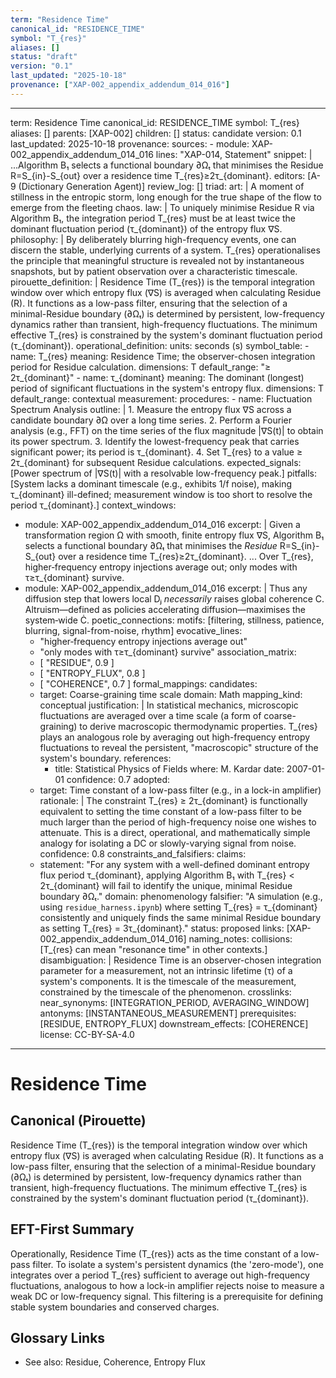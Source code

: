 ```yaml
---
term: "Residence Time"
canonical_id: "RESIDENCE_TIME"
symbol: "T_{res}"
aliases: []
status: "draft"
version: "0.1"
last_updated: "2025-10-18"
provenance: ["XAP-002_appendix_addendum_014_016"]
---
```


---
term: Residence Time
canonical_id: RESIDENCE_TIME
symbol: T_{res}
aliases: []
parents: [XAP-002]
children: []
status: candidate
version: 0.1
last_updated: 2025-10-18
provenance:
  sources:
    - module: XAP-002_appendix_addendum_014_016
      lines: "XAP-014, Statement"
      snippet: |
        ...Algorithm B₁ selects a functional boundary ∂Ωₜ that minimises the Residue R=S_{in}-S_{out} over a residence time T_{res}≥2τ_{dominant}.
  editors: [A-9 (Dictionary Generation Agent)]
  review_log: []
triad:
  art: |
    A moment of stillness in the entropic storm, long enough for the true shape of the flow to emerge from the fleeting chaos.
  law: |
    To uniquely minimise Residue R via Algorithm B₁, the integration period T_{res} must be at least twice the dominant fluctuation period (τ_{dominant}) of the entropy flux ∇S.
  philosophy: |
    By deliberately blurring high-frequency events, one can discern the stable, underlying currents of a system. T_{res} operationalises the principle that meaningful structure is revealed not by instantaneous snapshots, but by patient observation over a characteristic timescale.
pirouette_definition: |
  Residence Time (T_{res}) is the temporal integration window over which entropy flux (∇S) is averaged when calculating Residue (R). It functions as a low-pass filter, ensuring that the selection of a minimal-Residue boundary (∂Ωₜ) is determined by persistent, low-frequency dynamics rather than transient, high-frequency fluctuations. The minimum effective T_{res} is constrained by the system's dominant fluctuation period (τ_{dominant}).
operational_definition:
  units: seconds (s)
  symbol_table:
    - name: T_{res}
      meaning: Residence Time; the observer-chosen integration period for Residue calculation.
      dimensions: T
      default_range: "≥ 2τ_{dominant}"
    - name: τ_{dominant}
      meaning: The dominant (longest) period of significant fluctuations in the system's entropy flux.
      dimensions: T
      default_range: contextual
  measurement:
    procedures:
      - name: Fluctuation Spectrum Analysis
        outline: |
          1. Measure the entropy flux ∇S across a candidate boundary ∂Ω over a long time series.
          2. Perform a Fourier analysis (e.g., FFT) on the time series of the flux magnitude |∇S(t)| to obtain its power spectrum.
          3. Identify the lowest-frequency peak that carries significant power; its period is τ_{dominant}.
          4. Set T_{res} to a value ≥ 2τ_{dominant} for subsequent Residue calculations.
        expected_signals: [Power spectrum of |∇S(t)| with a resolvable low-frequency peak.]
        pitfalls: [System lacks a dominant timescale (e.g., exhibits 1/f noise), making τ_{dominant} ill-defined; measurement window is too short to resolve the period τ_{dominant}.]
context_windows:
  - module: XAP-002_appendix_addendum_014_016
    excerpt: |
      Given a transformation region Ω with smooth, finite entropy flux ∇S, Algorithm B₁ selects a functional boundary ∂Ωₜ that minimises the *Residue* R=S_{in}-S_{out} over a residence time T_{res}≥2τ_{dominant}. ... Over T_{res}, higher‑frequency entropy injections average out; only modes with τ≥τ_{dominant} survive.
  - module: XAP-002_appendix_addendum_014_016
    excerpt: |
      Thus any diffusion step that lowers local Dⱼ *necessarily* raises global coherence C. Altruism—defined as policies accelerating diffusion—maximises the system‑wide Ċ.
poetic_connections:
  motifs: [filtering, stillness, patience, blurring, signal-from-noise, rhythm]
  evocative_lines:
    - "higher‑frequency entropy injections average out"
    - "only modes with τ≥τ_{dominant} survive"
  association_matrix:
    - [ "RESIDUE", 0.9 ]
    - [ "ENTROPY_FLUX", 0.8 ]
    - [ "COHERENCE", 0.7 ]
formal_mappings:
  candidates:
    - target: Coarse-graining time scale
      domain: Math
      mapping_kind: conceptual
      justification: |
        In statistical mechanics, microscopic fluctuations are averaged over a time scale (a form of coarse-graining) to derive macroscopic thermodynamic properties. T_{res} plays an analogous role by averaging out high-frequency entropy fluctuations to reveal the persistent, "macroscopic" structure of the system's boundary.
      references:
        - title: Statistical Physics of Fields
          where: M. Kardar
          date: 2007-01-01
      confidence: 0.7
  adopted:
    - target: Time constant of a low-pass filter (e.g., in a lock-in amplifier)
      rationale: |
        The constraint T_{res} ≥ 2τ_{dominant} is functionally equivalent to setting the time constant of a low-pass filter to be much larger than the period of high-frequency noise one wishes to attenuate. This is a direct, operational, and mathematically simple analogy for isolating a DC or slowly-varying signal from noise.
      confidence: 0.8
constraints_and_falsifiers:
  claims:
    - statement: "For any system with a well-defined dominant entropy flux period τ_{dominant}, applying Algorithm B₁ with T_{res} < 2τ_{dominant} will fail to identify the unique, minimal Residue boundary ∂Ωₜ."
      domain: phenomenology
      falsifier: "A simulation (e.g., using `residue_harness.ipynb`) where setting T_{res} = τ_{dominant} consistently and uniquely finds the same minimal Residue boundary as setting T_{res} = 3τ_{dominant}."
      status: proposed
      links: [XAP-002_appendix_addendum_014_016]
naming_notes:
  collisions: [T_{res} can mean "resonance time" in other contexts.]
  disambiguation: |
    Residence Time is an observer-chosen integration parameter for a measurement, not an intrinsic lifetime (τ) of a system's components. It is the timescale of the measurement, constrained by the timescale of the phenomenon.
crosslinks:
  near_synonyms: [INTEGRATION_PERIOD, AVERAGING_WINDOW]
  antonyms: [INSTANTANEOUS_MEASUREMENT]
  prerequisites: [RESIDUE, ENTROPY_FLUX]
  downstream_effects: [COHERENCE]
license: CC-BY-SA-4.0
---

# Residence Time

## Canonical (Pirouette)
Residence Time (T_{res}) is the temporal integration window over which entropy flux (∇S) is averaged when calculating Residue (R). It functions as a low-pass filter, ensuring that the selection of a minimal-Residue boundary (∂Ωₜ) is determined by persistent, low-frequency dynamics rather than transient, high-frequency fluctuations. The minimum effective T_{res} is constrained by the system's dominant fluctuation period (τ_{dominant}).

## EFT-First Summary
Operationally, Residence Time (T_{res}) acts as the time constant of a low-pass filter. To isolate a system's persistent dynamics (the 'zero-mode'), one integrates over a period T_{res} sufficient to average out high-frequency fluctuations, analogous to how a lock-in amplifier rejects noise to measure a weak DC or low-frequency signal. This filtering is a prerequisite for defining stable system boundaries and conserved charges.

## Glossary Links
- See also: Residue, Coherence, Entropy Flux